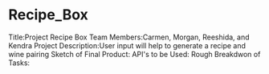 # Recipe_Box
Title:Project Recipe Box
Team Members:Carmen, Morgan, Reeshida, and Kendra
Project Description:User input will help to generate a recipe and wine pairing
Sketch of Final Product:
API's to be Used:
Rough Breakdwon of Tasks:
